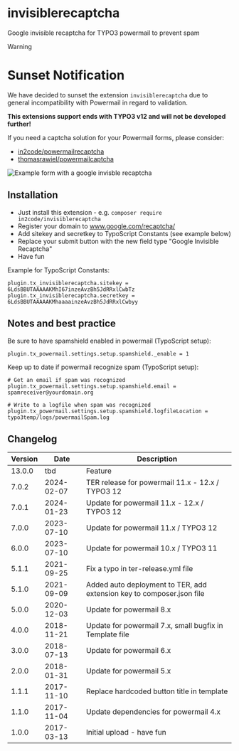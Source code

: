 # invisiblerecaptcha
Google invisible recaptcha for TYPO3 powermail to prevent spam

> [!WARNING]
> # Sunset Notification
> We have decided to sunset the extension `invisiblerecaptcha` due to general incompatibility
> with Powermail in regard to validation.
>
> **This extensions support ends with TYPO3 v12 and will not be developed further!**
>
> If you need a captcha solution for your Powermail forms, please consider:
> * [in2code/powermailrecaptcha](https://github.com/in2code-de/powermailrecaptcha)
> * [thomasrawiel/powermailcaptcha](https://github.com/thomasrawiel/powermailcaptcha)

![Example form with a google invisble recaptcha](Documentation/Images/frontend.png "Example form with a google invisble recaptcha")

## Installation

- Just install this extension - e.g. `composer require in2code/invisiblerecaptcha`
- Register your domain to www.google.com/recaptcha/
- Add sitekey and secretkey to TypoScript Constants (see example below)
- Replace your submit button with the new field type "Google Invisible Recaptcha"
- Have fun

Example for TypoScript Constants:

```
plugin.tx_invisiblerecaptcha.sitekey = 6LdsBBUTAAAAAKMhI67inzeAvzBh5JdRRxlCwbTz
plugin.tx_invisiblerecaptcha.secretkey = 6LdsBBUTAAAAAKMhaaaainzeAvzBh5JdRRxlCwbyy
```

## Notes and best practice

Be sure to have spamshield enabled in powermail (TypoScript setup):


```
plugin.tx_powermail.settings.setup.spamshield._enable = 1
```

Keep up to date if powermail recognize spam (TypoScript setup):

```
# Get an email if spam was recognized
plugin.tx_powermail.settings.setup.spamshield.email = spamreceiver@yourdomain.org

# Write to a logfile when spam was recognized
plugin.tx_powermail.settings.setup.spamshield.logfileLocation = typo3temp/logs/powermailSpam.log
```

## Changelog

| Version | Date       | Description                                                          |
|---------|------------|----------------------------------------------------------------------|
| 13.0.0  | tbd        | Feature | TYPO3 v13 compatibility - planned                          |
| 7.0.2   | 2024-02-07 | TER release for powermail 11.x - 12.x / TYPO3 12                     |
| 7.0.1   | 2024-01-23 | Update for powermail 11.x - 12.x / TYPO3 12                          |
| 7.0.0   | 2023-07-10 | Update for powermail 11.x / TYPO3 12                                 |
| 6.0.0   | 2023-07-10 | Update for powermail 10.x / TYPO3 11                                 |
| 5.1.1   | 2021-09-25 | Fix a typo in ter-release.yml file                                   |
| 5.1.0   | 2021-09-09 | Added auto deployment to TER, add extension key to composer.json file |
| 5.0.0   | 2020-12-03 | Update for powermail 8.x                                             |
| 4.0.0   | 2018-11-21 | Update for powermail 7.x, small bugfix in Template file              |
| 3.0.0   | 2018-07-13 | Update for powermail 6.x                                             |
| 2.0.0   | 2018-01-31 | Update for powermail 5.x                                             |
| 1.1.1   | 2017-11-10 | Replace hardcoded button title in template                           |
| 1.1.0   | 2017-11-04 | Update dependencies for powermail 4.x                                |
| 1.0.0   | 2017-03-13 | Initial upload - have fun                                            |
